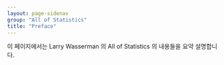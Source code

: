 ```yaml
---
layout: page-sidenav
group: "All of Statistics"
title: "Preface"
---
```


이 페이지에서는 Larry Wasserman 의 All of Statistics 의 내용들을 요약 설명합니다. 